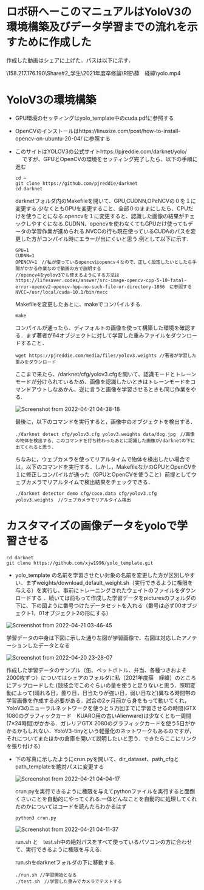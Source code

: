 #   ロボ研へーこのマニュアルはYoloV3の環境構築及びデータ学習までの流れを示すために作成した
作成した動画はシェアに上げた．パスは以下に示す．

\\158.217.176.190\Share\#2_学生\2021年度卒修論\R班\薛　経緯\yolo.mp4


# YoloV3の環境構築
- GPU環境のセッティングはyolo_template中のcuda.pdfに参照する
- OpenCVのインストールはhttps://linuxize.com/post/how-to-install-opencv-on-ubuntu-20-04/ に参照する
- このサイトはYOLOV3の公式サイトhttps://pjreddie.com/darknet/yolo/
　
  ですが、GPUとOpenCVの環境をセッティング完了したら、以下の手順に進む
  ```
  cd ~
  git clone https://github.com/pjreddie/darknet
  cd darknet
  ```
  darknetフォルダ内のMakefileを開いて、GPU,CUDNN,OPeNCVの０を１に変更する.少なくともGPUを変更すること、全部０のままにしたら、CPUだけを使うことになる.opencvを１に変更すると、認識した画像の結果がチェックしやすくになる.CUDNN、opencvを使わなくてもGPUだけ使ってもデータの学習作業が進められる.NVCCの行も現在使っているCUDAのパスを変更した方がコンパイル時にエラーが出にくいと思う.例として以下に示す.
  ```
  GPU=1
  CUDNN=1
  OPENCV=1　//私が使っているopencvはopencv４なので、正しく設定したいとしたら手間がかかる作業なので動画の方で説明する
  //opencv4をyolov3でも使えるようにする方法はhttps://lifesaver.codes/answer/src-image-opencv-cpp-5-10-fatal-error-opencv2-opencv-hpp-no-such-file-or-directory-1886　に参照する
  NVCC=/usr/local/cuda-10.1/bin/nvcc
  ```
  Makefileを変更したあとに、makeでコンパイルする.
  ```
  make
  ```
  コンパイルが通ったら、ディフォルトの画像を使って構築した環境を確認する．まず著者が64オブジェクトに対して学習した重みファイルをダウンロードすること．
  ```
  wget https://pjreddie.com/media/files/yolov3.weights //著者が学習した重みをダウンロード
  ```
  ここまで来たら、/darknet/cfg/yolov3.cfgを開いて、認識モードとトレーンモードが分けられているため、画像を認識したいときはトレーンモードをコマンドアウトしなあかん、逆に言うと画像を学習させるときも同じ作業をやる.
  
  ![Screenshot from 2022-04-21 04-38-18](https://user-images.githubusercontent.com/50350039/164309531-35fc2873-54d0-42ab-9838-3aafc4f06b60.png)
  
  最後に，以下のコマンドを実行すると，画像中のオブジェクトを検出する．

  ```
  ./darknet detect cfg/yolov3.cfg yolov3.weights data/dog.jpg　//画像の物体を検出する、このコマンドを打ち終わったあとに認識した画像が/darknetの下に出てくれると思う.
  ```

  ちなみに，ウェブカメラを使ってリアルタイムで物体を検出したい場合では，以下のコマンドを実行する．しかし，MakefileなかのGPUとOpenCVを１に修正しコンパイルが通った（GPUとOpenCVを使うこと）前提としてウェブカメラでリアルタイムで検出結果をチェックできる．
  ```
  ./darknet detector demo cfg/coco.data cfg/yolov3.cfg yolov3.weights　//ウェブカメラでリアルタイム検出
  ```
  
 # カスタマイズの画像データをyoloで学習させる
   ```
   cd darknet
   git clone https://github.com/xjw1996/yolo_template.git
   ```
 - yolo_template の名前を学習させたい対象の名前を変更した方が区別しやすい．まずweights/download_default_weight.sh（実行できるように権限を与える）を実行し、事前にトレーニングされたウェイトのファイルをダウンロードする ．続いては前もって作成した学習データをpicturesのフォルダの下に、下の図ように番号つけたデータセットを入れる（番号は必ず00オブジェクト1，01オブジェクト2の形にする）
 
  ![Screenshot from 2022-04-21 03-46-45](https://user-images.githubusercontent.com/50350039/164308407-8879dab1-41cb-4ea2-a388-b8e35886af91.png)

  学習データの中身は下図に示した通り左図が学習画像で、右図は対応したアノテーションしたデータとなる
 
 
  ![Screenshot from 2022-04-20 23-28-07](https://user-images.githubusercontent.com/50350039/164302344-1783b8f5-2c56-47fd-9468-0ceb1f9f761e.png)

  作成した学習データのサンプル（缶、ペットボトル、弁当、各種つきおよそ2000枚ずつ）についてはシェアのフォルダに私（2021年度薛　経緯）のところにアップロードした.(競技会でこのぐらいの量を使うと足りないと思う．照明変動によって(晴れる日，曇り日，日当たりが強い日，弱い日など)異なる時間帯の学習画像を作成する必要がある．試合の2ヶ月前から身をもって動いてくれ，YoloV3のニューラルネットワークを使うと５万回までに学習させるの時間(GTX 1080のグラフィックカード　KUARO用の古いAlienware)は少なくとも一周間(7×24時間)がかかる．ガレリアGTX 2080のグラフィックカードを使う5日がかかるかもしれない．YoloV3-tinyという軽量化のネットワークもあるのですが，それについてまたほかの倉庫を開いて説明したいと思う．できたらここにリンクを張り付ける)

- 下の写真に示したようにcrun.pyを開いて、dir_dataset、path_cfgとpath_templateを絶対パスに変更する
  
  ![Screenshot from 2022-04-21 04-04-17](https://user-images.githubusercontent.com/50350039/164304243-5f994045-667c-4758-8e7e-4151cbe5ae7d.png)
  
  
  crun.pyを実行できるように権限を与えてpythonファイルを実行すると面倒くさいことを自動的にやってくれる.一体どんなことを自動的に処理してくれたのかについてはコードを読んたらわかるはず
  ```
  python3 crun.py
  ```
  ![Screenshot from 2022-04-21 04-11-37](https://user-images.githubusercontent.com/50350039/164305231-df400837-5124-4891-802c-42f20f8c4896.png)
  
  run.sh と　test.sh中の絶対パスをすべて使っているパソコンの方に合わせて、実行できるように権限を与える.
  
  run.shをdarknetフォルダの下に移動する.
  ```
  ./run.sh //学習開始となる
  ./test.sh　//学習した重みでカメラでテストする
  ```
